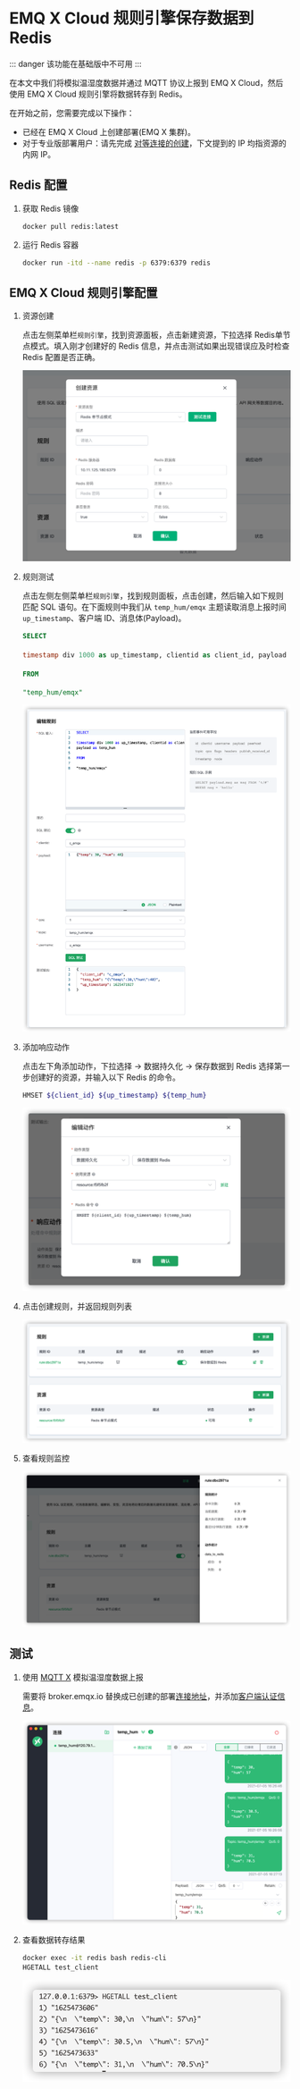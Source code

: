 # EMQ X Cloud 规则引擎保存数据到 Redis

::: danger
该功能在基础版中不可用
:::

在本文中我们将模拟温湿度数据并通过 MQTT 协议上报到 EMQ X Cloud，然后使用 EMQ X Cloud 规则引擎将数据转存到 Redis。

在开始之前，您需要完成以下操作：
* 已经在 EMQ X Cloud 上创建部署(EMQ X 集群)。
* 对于专业版部署用户：请先完成 [对等连接的创建](../deployments/vpc_peering.md)，下文提到的 IP 均指资源的内网 IP。

## Redis 配置

1. 获取 Redis 镜像
   ```bash
   docker pull redis:latest
   ```
2. 运行 Redis 容器
   ```bash
   docker run -itd --name redis -p 6379:6379 redis
   ```

## EMQ X Cloud 规则引擎配置

1. 资源创建

   点击左侧菜单栏`规则引擎`，找到资源面板，点击新建资源，下拉选择 Redis单节点模式。填入刚才创建好的 Redis 信息，并点击测试如果出现错误应及时检查 Redis 配置是否正确。

   ![资源创建](./_assets/rule_engine_redis_create_resource.png)

2. 规则测试

   点击左侧左侧菜单栏`规则引擎`，找到规则面板，点击创建，然后输入如下规则匹配 SQL 语句。在下面规则中我们从 `temp_hum/emqx` 主题读取消息上报时间 `up_timestamp`、客户端 ID、消息体(Payload)。

   ```sql
   SELECT 
   
   timestamp div 1000 as up_timestamp, clientid as client_id, payload as temp_hum
   
   FROM
   
   "temp_hum/emqx"
   ```
   ![规则引擎](./_assets/rule_engine_redis_sql_test.png)

3. 添加响应动作

   点击左下角添加动作，下拉选择 → 数据持久化 → 保存数据到 Redis 选择第一步创建好的资源，并输入以下 Redis 的命令。

   ```bash
   HMSET ${client_id} ${up_timestamp} ${temp_hum}
   ```
   ![规则引擎](./_assets/rule_engine_redis_action.png)

4. 点击创建规则，并返回规则列表

   ![规则列表](./_assets/view_rule_engine_redis.png)


5. 查看规则监控

   ![查看监控](./_assets/view_monitor_redis.png)


## 测试
1. 使用 [MQTT X](https://mqttx.app/) 模拟温湿度数据上报

   需要将 broker.emqx.io 替换成已创建的部署[连接地址](../deployments/view_deployment.md)，并添加[客户端认证信息](../deployments/auth.md)。

   ![MQTTX](./_assets/mqttx_publish_redis.png)

2. 查看数据转存结果

   ```bash
   docker exec -it redis bash redis-cli
   HGETALL test_client
   ```
   ![timescaladb](./_assets/redis_query_result.png)
